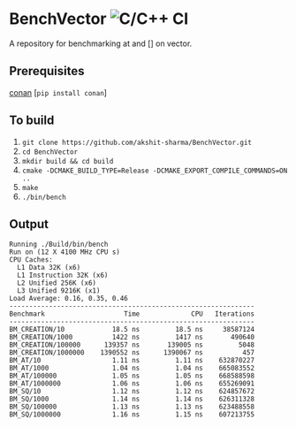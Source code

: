 # BenchVector ![C/C++ CI](https://github.com/akshit-sharma/BenchVector/workflows/C/C++%20CI/badge.svg)
A repository for benchmarking at and [] on vector.

## Prerequisites
[conan](https://docs.conan.io/en/1.7/installation.html) [`pip install conan`]

## To build
1. `git clone https://github.com/akshit-sharma/BenchVector.git`
2. `cd BenchVector`
2. `mkdir build && cd build`
3. `cmake -DCMAKE_BUILD_TYPE=Release -DCMAKE_EXPORT_COMPILE_COMMANDS=ON ..`
4. `make`
5. `./bin/bench`

## Output

```
Running ./Build/bin/bench
Run on (12 X 4100 MHz CPU s)
CPU Caches:
  L1 Data 32K (x6)
  L1 Instruction 32K (x6)
  L2 Unified 256K (x6)
  L3 Unified 9216K (x1)
Load Average: 0.16, 0.35, 0.46
--------------------------------------------------------------
Benchmark                    Time             CPU   Iterations
--------------------------------------------------------------
BM_CREATION/10            18.5 ns         18.5 ns     38587124
BM_CREATION/1000          1422 ns         1417 ns       490640
BM_CREATION/100000      139357 ns       139005 ns         5048
BM_CREATION/1000000    1390552 ns      1390067 ns          457
BM_AT/10                  1.11 ns         1.11 ns    632870227
BM_AT/1000                1.04 ns         1.04 ns    665083552
BM_AT/100000              1.05 ns         1.05 ns    668588598
BM_AT/1000000             1.06 ns         1.06 ns    655269091
BM_SQ/10                  1.12 ns         1.12 ns    624857672
BM_SQ/1000                1.14 ns         1.14 ns    626311328
BM_SQ/100000              1.13 ns         1.13 ns    623488558
BM_SQ/1000000             1.16 ns         1.15 ns    607213755

```
